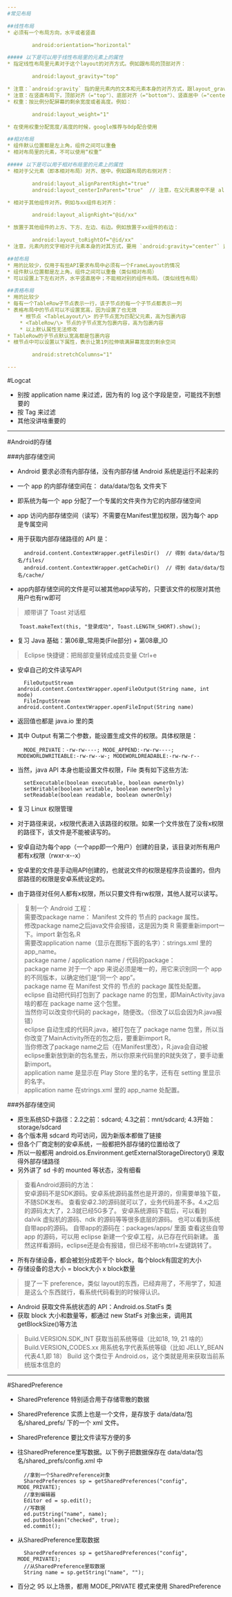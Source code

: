 ```yaml
---
#常见布局

##线性布局
* 必须有一个布局方向，水平或者竖直

		android:orientation="horizontal"

##### 以下是可以用于线性布局里的元素上的属性
* 指定线性布局里元素对于这个layout的对齐方式。例如跟布局的顶部对齐：

		android:layout_gravity="top"

* 注意：`android:gravity` 指的是元素内的文本和元素本身的对齐方式，跟layout_gravity不是一回事
* 注意：在竖直布局下，顶部对齐（="top"）、底部对齐（="bottom"）、竖直居中（="center_vertical"）不生效。水平布局同理。
* 权重：按比例分配屏幕的剩余宽度或者高度。例如：

		android:layout_weight="1"

* 在使用权重分配宽度/高度的时候，google推荐与0dp配合使用

##相对布局
* 组件默认位置都是左上角，组件之间可以重叠
* 相对布局里的元素，不可以使用“权重”

##### 以下是可以用于相对布局里的元素上的属性
* 相对于父元素（即本相对布局）对齐、居中。例如跟布局的右侧对齐：

		android:layout_alignParentRight="true"
		android:layout_centerInParent="true"  // 注意，在父元素居中不是 aligParentCenter，而是 centerInParent

* 相对于其他组件对齐。例如与xx组件右对齐：

		android:layout_alignRight="@id/xx"

* 放置于其他组件的上方、下方、左边、右边。例如放置于xx组件的右边：

		android:layout_toRightOf="@id/xx"
* 注意，元素内的文字相对于元素本身的对其方式，要用 `android:gravity="center"` 这种

##帧布局
* 用的比较少，仅用于有些API要求布局中必须有一个FrameLayout的情况
* 组件默认位置都是左上角，组件之间可以重叠（类似相对布局）
* 可以设置上下左右对齐，水平竖直居中；不能相对别的组件布局。（类似线性布局）

##表格布局
* 用的比较少
* 每有一个TableRow子节点表示一行，该子节点的每一个子节点都表示一列
* 表格布局中的节点可以不设置宽高，因为设置了也无效
	* 根节点 <TableLayout/\> 的子节点宽为匹配父元素，高为包裹内容
	* <TableRow/\> 节点的子节点宽为包裹内容，高为包裹内容
	* 以上默认属性无法修改
* TableRow的子节点默认宽高都是包裹内容
* 根节点中可以设置以下属性，表示让第1列拉伸填满屏幕宽度的剩余空间

		android:stretchColumns="1"

---
```

#Logcat

* 别按 application name 来过滤，因为有的 log 这个字段是空，可能找不到想要的
* 按 Tag 来过滤
* 其他没讲啥重要的

---
#Android的存储

###内部存储空间
* Android 要求必须有内部存储，没有内部存储 Android 系统是运行不起来的
* 一个 app 的内部存储空间在： data/data/包名 文件夹下
* 即系统为每一个 app 分配了一个专属的文件夹作为它的内部存储空间
* app 访问内部存储空间（读写）不需要在Manifest里加权限，因为每个 app 是专属空间
* 用于获取内部存储路径的 API 是：

		android.content.ContextWrapper.getFilesDir()  // 得到 data/data/包名/files/
		android.content.ContextWrapper.getCacheDir()  // 得到 data/data/包名/cache/
* app内部存储空间的文件是可以被其他app读写的，只要该文件的权限对其他用户也有rw即可
>顺带讲了 Toast 对话框
>
		Toast.makeText(this, "登录成功", Toast.LENGTH_SHORT).show();

* 复习 Java 基础：第06章\_常用类(File部分) + 第08章\_IO

>Eclipse 快捷键：把局部变量转成成员变量 Ctrl+e 

* 安卓自己的文件读写API

		FileOutputStream android.content.ContextWrapper.openFileOutput(String name, int mode) 
		FileInputStream android.content.ContextWrapper.openFileInput(String name) 
* 返回值也都是 java.io 里的类
* 其中 Output 有第二个参数，能设置生成文件的权限。具体权限是：

		MODE_PRIVATE：-rw-rw----; MODE_APPEND:-rw-rw----; MODEWORLDWRITEABLE:-rw-rw--w-; MODEWORLDREADABLE:-rw-rw-r-- 
* 当然，java API 本身也能设置文件权限，File 类有如下这些方法:

		setExecutable(boolean executable, boolean ownerOnly) 
		setWritable(boolean writable, boolean ownerOnly) 	
		setReadable(boolean readable, boolean ownerOnly) 
* 复习 Linux 权限管理
* 对于路径来说，x权限代表进入该路径的权限。如果一个文件放在了没有x权限的路径下，该文件是不能被读写的。
* 安卓自动为每个app（一个app即一个用户）创建的目录，该目录对所有用户都有x权限（rwxr-x--x）
* 安卓里的文件是手动用API创建的，也就说文件的权限是程序员设置的，但内部路径的权限是安卓系统设定的。
* 由于路径对任何人都有x权限，所以只要文件有rw权限，其他人就可以读写。
>复制一个 Android 工程：  
需要改package name： Manifest 文件的 <manifest> 节点的 package 属性。  
修改package name之后java文件会报错，这是因为类 R 需要重新import一下。import 新包名.R    
需要改application name（显示在图标下面的名字）：strings.xml 里的 app\_name。  
package name  / application name / 代码的package：  
package name 对于一个 app 来说必须是唯一的，用它来识别同一个 app 的不同版本，以确定他们是“同一个 app”。  
package name 在 Manifest 文件的 <manifest> 节点的 package 属性处配置。  
eclipse 自动把代码打包到了 package name 的包里，即MainActivity.java啥的都在 package name 这个包里。  
当然你可以改变你代码的 package，随便改。（但改了以后会因为R.java报错）  
eclipse 自动生成的代码R.java，被打包在了 package name 包里，所以当你改变了MainActivity所在的包之后，要重新import R。  
当你修改了package name之后（在Manifest里改），R.java会自动被eclipse重新放到新的包名里去，所以你原来代码里的R就失效了，要手动重新import。  
application name 是显示在 Play Store 里的名字，还有在 setting 里显示的名字。  
application name 在strings.xml 里的 app_name 处配置。


###外部存储空间
* 原生系统SD卡路径：2.2之前：sdcard; 4.3之前：mnt/sdcard;  4.3开始：storage/sdcard  
* 各个版本用 sdcard 均可访问，因为新版本都做了链接  
* 但各个厂商定制的安卓系统，一般都把外部存储的位置给改了  
* 所以一般都用 android.os.Environment.getExternalStorageDirectory() 来取得外部存储路径
* 另外讲了 sd 卡的 mounted 等状态，没有细看	

>查看Android源码的方法：  
安卓源码不是SDK源码。安卓系统源码虽然也是开源的，但需要单独下载，不随SDK发布。
查看安卓2.3的源码就可以了，业务代码差不多。4.x之后的源码太大了，2.3就已经5G多了。
安卓系统源码下载后，可以看到 dalvik 虚拟机的源码、ndk 的源码等等很多底层的源码。
也可以看到系统自带app的源码。
自带app的源码在：packages/apps/ 里面
查看这些自带 app 的源码，可以用 eclipse 新建一个安卓工程，从已存在代码新建。
虽然这样看源码，eclipse还是会有报错，但已经不影响ctrl+左键跳转了。  

* 所有存储设备，都会被划分成若干个 block，每个block有固定的大小
* 存储设备的总大小 = block大小 x block数量

>提了一下 preference，类似 layout的东西，已经弃用了，不用学了，知道是这么个东西就行，看系统代码看到的时候得认识。  

* Android 获取文件系统状态的 API：Android.os.StatFs 类
* 获取 block 大小和数量等，都通过 new StatFs 对象出来，调用其 getBlockSize()等方法
>Build.VERSION.SDK\_INT 获取当前系统等级（比如18, 19, 21 啥的）
>Build.VERSION\_CODES.xx 用系统名字代表系统等级（比如 JELLY_BEAN 代表4.1,即 18）
>Build 这个类位于 Android.os，这个类就是用来获取当前系统版本信息的

----
#SharedPreference
* SharedPreference 特别适合用于存储零散的数据
* SharedPreference 实质上也是一个文件，是存放于 data/data/包名/shared_prefs/ 下的一个 xml 文件。
* SharedPreference 要比文件读写方便的多

* 往SharedPreference里写数据。以下例子把数据保存在 data/data/包名/shared_prefs/config.xml 中

		//拿到一个SharedPreference对象
		SharedPreferences sp = getSharedPreferences("config", MODE_PRIVATE);
		//拿到编辑器
		Editor ed = sp.edit();
		//写数据
		ed.putString("name", name);
		ed.putBoolean("checked", true);
		ed.commit();

* 从SharedPreference里取数据

		SharedPreferences sp = getSharedPreferences("config", MODE_PRIVATE);
		//从SharedPreference里取数据
		String name = sp.getString("name", "");
* 百分之 95 以上场景，都用 MODE_PRIVATE 模式来使用 SharedPreference
